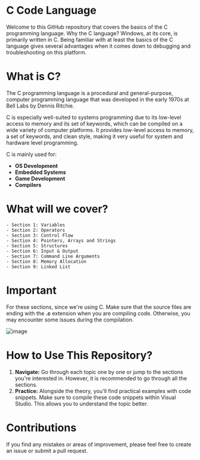 # C Code Language 

Welcome to this GitHub repository that covers the basics of the C programming language. Why the C language? Windows, at its core, is primarily written in C. Being familiar with at least the basics of the C language gives several advantages when it comes down to debugging and troubleshooting on this platform. 

# What is C?

The C programming language is a procedural and general-purpose, computer programming language that was developed in the early 1970s at Bell Labs by Dennis Ritchie.

C is especially well-suited to systems programming due to its low-level access to memory and its set of keywords, which can be compiled on a wide variety of computer platforms. It provides low-level access to memory, a set of keywords, and clean style, making it very useful for system and hardware level programming.

C is mainly used for:

- **OS Development**
- **Embedded Systems**
- **Game Development**
- **Compilers**

# What will we cover?

```
- Section 1: Variables
- Section 2: Operators
- Section 3: Control Flow
- Section 4: Pointers, Arrays and Strings
- Section 5: Structures
- Section 6: Input & Output
- Section 7: Command Line Arguments
- Section 8: Memory Allocation
- Section 9: Linked List
```

# Important

For these sections, since we're using C. Make sure that the source files are ending with the **.c** extension when you are compiling code. Otherwise, you may encounter some issues during the compilation.

![image](https://github.com/DebugPrivilege/InsightEngineering/assets/63166600/757e65c1-b2f4-4c13-ba42-19847cd12882)


# How to Use This Repository?

1. **Navigate:** Go through each topic one by one or jump to the sections you're interested in. However, it is recommended to go through all the sections.
2. **Practice:** Alongside the theory, you'll find practical examples with code snippets. Make sure to compile these code snippets within Visual Studio. This allows you to understand the topic better.

# Contributions

If you find any mistakes or areas of improvement, please feel free to create an issue or submit a pull request.
